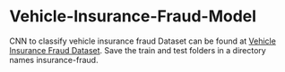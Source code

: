 # Vehicle-Insurance-Fraud-Model
CNN to classify vehicle insurance fraud
Dataset can be found at [Vehicle Insurance Fraud Dataset](https://www.kaggle.com/datasets/gauravduttakiit/vehicle-insurance-fraud-classification/data). Save the train and test folders in a directory names insurance-fraud.
